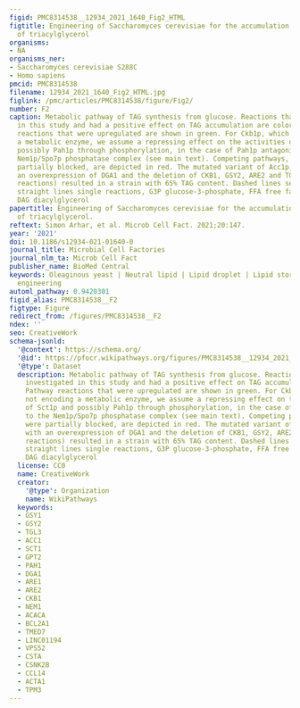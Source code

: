 ```yaml
---
figid: PMC8314538__12934_2021_1640_Fig2_HTML
figtitle: Engineering of Saccharomyces cerevisiae for the accumulation of high amounts
  of triacylglycerol
organisms:
- NA
organisms_ner:
- Saccharomyces cerevisiae S288C
- Homo sapiens
pmcid: PMC8314538
filename: 12934_2021_1640_Fig2_HTML.jpg
figlink: /pmc/articles/PMC8314538/figure/Fig2/
number: F2
caption: Metabolic pathway of TAG synthesis from glucose. Reactions that were investigated
  in this study and had a positive effect on TAG accumulation are colored. Pathway
  reactions that were upregulated are shown in green. For Ckb1p, which is not encoding
  a metabolic enzyme, we assume a repressing effect on the activities of Sct1p and
  possibly Pah1p through phosphorylation, in the case of Pah1p antagonistic to the
  Nem1p/Spo7p phosphatase complex (see main text). Competing pathways, which were
  partially blocked, are depicted in red. The mutated variant of Acc1p, together with
  an overexpression of DGA1 and the deletion of CKB1, GSY2, ARE2 and TGL3 (framed
  reactions) resulted in a strain with 65% TAG content. Dashed lines several reactions,
  straight lines single reactions, G3P glucose-3-phosphate, FFA free fatty acids,
  DAG diacylglycerol
papertitle: Engineering of Saccharomyces cerevisiae for the accumulation of high amounts
  of triacylglycerol.
reftext: Simon Arhar, et al. Microb Cell Fact. 2021;20:147.
year: '2021'
doi: 10.1186/s12934-021-01640-0
journal_title: Microbial Cell Factories
journal_nlm_ta: Microb Cell Fact
publisher_name: BioMed Central
keywords: Oleaginous yeast | Neutral lipid | Lipid droplet | Lipid storage | Metabolic
  engineering
automl_pathway: 0.9420301
figid_alias: PMC8314538__F2
figtype: Figure
redirect_from: /figures/PMC8314538__F2
ndex: ''
seo: CreativeWork
schema-jsonld:
  '@context': https://schema.org/
  '@id': https://pfocr.wikipathways.org/figures/PMC8314538__12934_2021_1640_Fig2_HTML.html
  '@type': Dataset
  description: Metabolic pathway of TAG synthesis from glucose. Reactions that were
    investigated in this study and had a positive effect on TAG accumulation are colored.
    Pathway reactions that were upregulated are shown in green. For Ckb1p, which is
    not encoding a metabolic enzyme, we assume a repressing effect on the activities
    of Sct1p and possibly Pah1p through phosphorylation, in the case of Pah1p antagonistic
    to the Nem1p/Spo7p phosphatase complex (see main text). Competing pathways, which
    were partially blocked, are depicted in red. The mutated variant of Acc1p, together
    with an overexpression of DGA1 and the deletion of CKB1, GSY2, ARE2 and TGL3 (framed
    reactions) resulted in a strain with 65% TAG content. Dashed lines several reactions,
    straight lines single reactions, G3P glucose-3-phosphate, FFA free fatty acids,
    DAG diacylglycerol
  license: CC0
  name: CreativeWork
  creator:
    '@type': Organization
    name: WikiPathways
  keywords:
  - GSY1
  - GSY2
  - TGL3
  - ACC1
  - SCT1
  - GPT2
  - PAH1
  - DGA1
  - ARE1
  - ARE2
  - CKB1
  - NEM1
  - ACACA
  - BCL2A1
  - TMED7
  - LINC01194
  - VPS52
  - CSTA
  - CSNK2B
  - CCL14
  - ACTA1
  - TPM3
---
```

